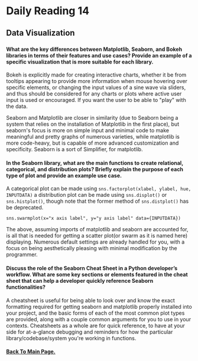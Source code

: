 # Daily Reading 14

## Data Visualization

###

#### What are the key differences between Matplotlib, Seaborn, and Bokeh libraries in terms of their features and use cases? Provide an example of a specific visualization that is more suitable for each library.

Bokeh is explicitly made for creating interactive charts, whether it be from tooltips appearing to provide more information when mouse hovering over specific elements, or changing the input values of a sine wave via sliders, and thus should be considered for any charts or plots where active user input is used or encouraged. If you want the user to be able to "play" with the data.

Seaborn and Matplotlib are closer in similarity (due to Seaborn being a system that relies on the installation of Matplotlib in the first place), but seaborn's focus is more on simple input and minimal code to make meaningful and pretty graphs of numerous varieties, while matplotlib is more code-heavy, but is capable of more advanced customization and specificity. Seaborn is a sort of Simplifier, for matplotlib.

#### In the Seaborn library, what are the main functions to create relational, categorical, and distribution plots? Briefly explain the purpose of each type of plot and provide an example use case.

A categorical plot can be made using ```sns.factorplot(xlabel, ylabel, hue, INPUTDATA)```
a distribution plot can be made using ```sns.displot()``` or ```sns.histplot()```, though note that the former method of ```sns.distplot()``` has be deprecated.

```sns.swarmplot(x="x axis label", y="y axis label" data={INPUTDATA})```

The above, assuming imports of matplotlib and seaborn are accounted for, is all that is needed for getting a scatter plot(or swarm as it is named here) displaying. Numerous default settings are already handled for you, with a focus on being aesthetically pleasing with minimal modification by the programmer.

#### Discuss the role of the Seaborn Cheat Sheet in a Python developer’s workflow. What are some key sections or elements featured in the cheat sheet that can help a developer quickly reference Seaborn functionalities?

A cheatsheet is useful for being able to look over and know the exact formatting required for getting seaborn and matplotlib properly installed into your project, and the basic forms of each of the most common plot types are provided, along with a couple common arguments for you to use in your contexts. Cheatsheets as a whole are for quick reference, to have at your side for at-a-glance debugging and reminders for how the particular library/codebase/system you're working in functions.

#### [Back To Main Page.](https://colorinvert.github.io/reading-notes/)
